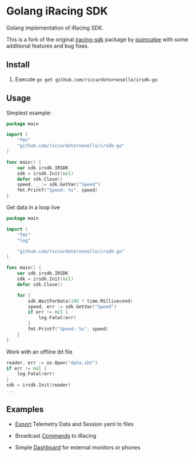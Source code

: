 # Golang iRacing SDK

Golang implementation of iRacing SDK.

This is a fork of the original [iracing-sdk](https://github.com/quimcalpe/iracing-sdk) package by [quimcalpe](https://github.com/quimcalpe) with some additional features and bug fixes.

## Install

1. Execute `go get github.com/riccardotornesello/irsdk-go`

## Usage

Simplest example:

```go
package main

import (
    "fmt"
    "github.com/riccardotornesello/irsdk-go"
)

func main() {
    var sdk irsdk.IRSDK
    sdk = irsdk.Init(nil)
    defer sdk.Close()
    speed, _ := sdk.GetVar("Speed")
    fmt.Printf("Speed: %s", speed)
}
```

Get data in a loop live

```go
package main

import (
    "fmt"
    "log"

    "github.com/riccardotornesello/irsdk-go"
)

func main() {
    var sdk irsdk.IRSDK
    sdk = irsdk.Init(nil)
    defer sdk.Close()

    for {
        sdk.WaitForData(100 * time.Millisecond)
        speed, err := sdk.GetVar("Speed")
        if err != nil {
            log.Fatal(err)
        }
        fmt.Printf("Speed: %s", speed)
    }
}
```

Work with an offline ibt file

```go
reader, err := os.Open("data.ibt")
if err != nil {
    log.Fatal(err)
}
sdk = irsdk.Init(reader)
...
```

## Examples

- [Export](examples/export) Telemetry Data and Session yaml to files

- Broadcast [Commands](examples/commands) to iRacing

- Simple [Dashboard](examples/dashboard) for external monitors or phones
